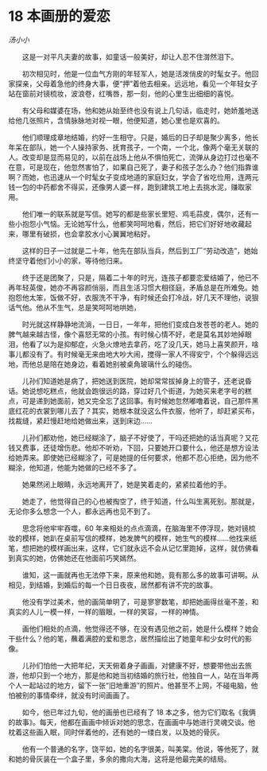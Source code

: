 # 18 本画册的爱恋

*汤小小*

　　这是一对平凡夫妻的故事，如童话一般美好，却让人忍不住潸然泪下。

　　初次相见时，他是一位血气方刚的年轻军人，她是活泼俏皮的时髦女子。他回家探亲，父母着急他的终身大事，便“押”着他去相亲。远远地，看见一个年轻女子站在窗前对镜梳妆，波浪卷，红嘴唇，那一刻，他的心里生出细细的喜悦。

　　有父母和媒婆在场，他和她从始至终也没有说上几句话，临走时，她娇羞地送给他几张照片，含情脉脉地对视一眼，他便知道，她心里也是欢喜的。

　　他们顺理成章地结婚，约好一生相守。只是，婚后的日子却是聚少离多，他长年呆在部队，她一个人操持家务、抚育孩子，一个南，一个北，像两个毫无关联的人。改变却是显而易见的，以前在战场上他从不惧怕死亡，流弹从身边打过也毫不在意，可是现在，他忽然害怕了，如果自己死了，妻子和孩子怎么办？他们指靠谁啊？而她，也迅速从一个时髦女子变成地道的家庭妇女，学会了省吃俭用，连两元钱一包的中药都舍不得买，还像男人婆一样，跑到建筑工地上去挑水泥，赚取家用。

　　他们唯一的联系就是写信。她写的都是些家长里短、鸡毛蒜皮，偶尔，还有一些小抱怨小气恼。无论她写什么，他都笑呵呵地看，然后，把它们好好地收藏起来，哪里有破损，也会拿胶水小心翼翼地粘好。

　　这样的日子一过就是二十年，他先在部队当兵，然后到工厂“劳动改造”，她始终坚守着他们小小的家，等待他归来。

　　终于还是团聚了，只是，隔着二十年的时光，连孩子都要恋爱结婚了，他已不再年轻英俊，她亦不再容颜俏丽，而且生活习惯大相径庭，矛盾总是在所难免。她抱怨他太笨，饭做不好，衣服洗不干净，有时候还会打冷战，好几天不理他，说狠话气他。他从不生气，总是笑呵呵地哄她，

　　时光就这样静静地流淌，一日日，一年年，把他们变成白发苍苍的老人。她的脾气越来越古怪，像个喜怒无常的小孩。有时候心情不好，老是莫名其妙地掉眼泪，他看了以为是抑郁症，火急火燎地去拿药，吃了没几天，她马上喜笑颜开，啥事儿都没有了。有时候毫无来由地大吵大闹，搅得一家人不得安宁，个个躲得远远地，而他总是陪在她身边，看着她别被桌角玻璃什么的碰伤。

　　儿孙们知道她是病了，把她送到医院，她却常常拔掉身上的管子，还老说昏话。她说想吃糕点，他就会跑很远的路，穿过好几个街道，为她买来老字号的糕点，可是递到她面前，她又完全忘了这回事。有时候她忽然嘟噜着说，自己那件黑底红花的衣裳到哪儿去了？其实，她根本就没这么件衣服，他听了，却赶紧买布，找裁缝，紧赶慢赶地给她做出来，送到床边……

　　儿孙们都劝他，她已经糊涂了，脑子不好使了，干吗还把她的话当真呢？又花钱又费事，还徒增伤悲。他却不听劝，下回，只要她开口要什么，他还是想方设法给她弄来。即使她已经糊涂了，可是她提的任何要求，他都不忍心拒绝，因为他不糊涂，他知道，他能为她做的已经不多了。

　　她果然闭上眼睛，永远地离开了，她是笑着走的，紧紧拉着他的手。

　　她走了，他觉得自己的心也被掏空了，终于知道，什么叫生离死别。那就是，无论你多么想念一个人，都永远再也见不到了。

　　思念将他牢牢吞噬，60 年来相处的点点滴滴，在脑海里不停浮现，她对镜梳妆的模样，她趴在桌前写信的模样，她发脾气的模样，她生气的模样……他找来纸笔，想把她的模样画出来，这样，它们就永远不会从记忆里跑掉，这样，就仿佛看到真实的她，仿佛她还在他面前巧笑嫣然。

　　谁知，这一画就再也无法停下来，原来他和她，竟有那么多的故事可讲啊。从相见，到结婚，到婚后的每一个日日夜夜，居然都有讲不完的故事。

　　他没有学过美术，他的画简单明了，可是寥寥数笔，却把她画得丝毫不差，和真实的人儿一模一样，一样的眉眼，一样的笑容，一样的神情。

　　画他们相处的点滴，他觉得还不够，在没有遇见他之前，她是什么模样？她会干些什么？他的笔，蘸着满腔的爱和思念，居然描绘出了她童年和少女时代的影像。

　　儿孙们怕他一大把年纪，天天俯着身子画画，对健康不好，想要带他出去旅游，他却只到一个地方，那是他和她当初结婚的旅行社，他独自一人，站在当年两个人一起站过的地方，留下一张“旧地重游”的照片。他甚至不上网，不碰电脑，他怕被别的事情牵绊，就没有时间画画了。

　　如今，他已年过九旬，他的画册也已经有了 18 本之多，他为它们取名《我俩的故事》。每天，他都在画画中倾诉对她的思念，在画画中与她进行灵魂交谈。他枕着这些画入眠，同时伴着他的，还有她的一缕白发，以及她的骨灰。

　　他有一个普通的名字，饶平如，她的名字很美，叫美棠。他说，等他死了，就和她的骨灰装在一个盒子里，多余的撒向大海，这将是他最完美的结局。